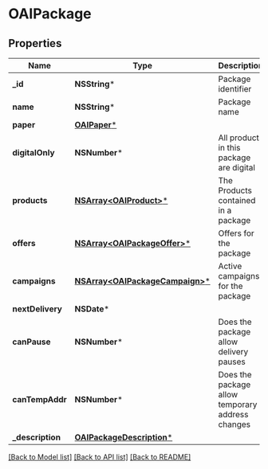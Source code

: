 # OAIPackage

## Properties
Name | Type | Description | Notes
------------ | ------------- | ------------- | -------------
**_id** | **NSString*** | Package identifier | 
**name** | **NSString*** | Package name | 
**paper** | [**OAIPaper***](OAIPaper.md) |  | 
**digitalOnly** | **NSNumber*** | All products in this package are digital | 
**products** | [**NSArray&lt;OAIProduct&gt;***](OAIProduct.md) | The Products contained in a package | 
**offers** | [**NSArray&lt;OAIPackageOffer&gt;***](OAIPackageOffer.md) | Offers for the package | 
**campaigns** | [**NSArray&lt;OAIPackageCampaign&gt;***](OAIPackageCampaign.md) | Active campaigns for the package | 
**nextDelivery** | **NSDate*** |  | [optional] 
**canPause** | **NSNumber*** | Does the package allow delivery pauses | 
**canTempAddr** | **NSNumber*** | Does the package allow temporary address changes | 
**_description** | [**OAIPackageDescription***](OAIPackageDescription.md) |  | [optional] 

[[Back to Model list]](../README.md#documentation-for-models) [[Back to API list]](../README.md#documentation-for-api-endpoints) [[Back to README]](../README.md)


